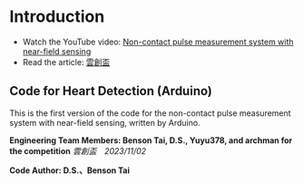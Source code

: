 # Introduction

- Watch the YouTube video: [Non-contact pulse measurement system with near-field sensing](https://youtu.be/P35hHmNtq3M)
- Read the article: [雲創盃](https://www.cna.com.tw/postwrite/chi/328069)

## Code for Heart Detection (Arduino)

This is the first version of the code for the non-contact pulse measurement system with near-field sensing, written by Arduino.

**Engineering Team Members: Benson Tai, D.S., Yuyu378, and archman for the competition**
*雲創盃　2023/11/02*

**Code Author: D.S.、Benson Tai**
